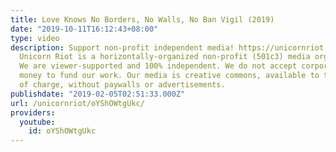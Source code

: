 ```yaml
---
title: Love Knows No Borders, No Walls, No Ban Vigil (2019)
date: "2019-10-11T16:12:43+08:00"
type: video
description: Support non-profit independent media! https://unicornriot.ninja/support-our-work/
  Unicorn Riot is a horizontally-organized non-profit (501c3) media organization.
  We are viewer-supported and 100% independent. We do not accept corporate or government
  money to fund our work. Our media is creative commons, available to the public free
  of charge, without paywalls or advertisements.
publishdate: "2019-02-05T02:51:33.000Z"
url: /unicornriot/oYShOWtgUkc/
providers:
  youtube:
    id: oYShOWtgUkc
---
```

